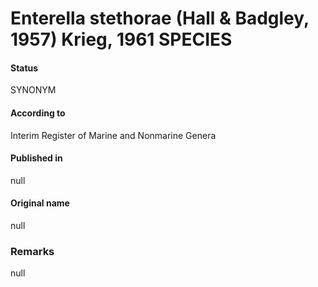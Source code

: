 # Enterella stethorae (Hall & Badgley, 1957) Krieg, 1961 SPECIES

#### Status
SYNONYM

#### According to
Interim Register of Marine and Nonmarine Genera

#### Published in
null

#### Original name
null

### Remarks
null